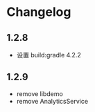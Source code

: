 # Changelog

## 1.2.8
- 设置 build:gradle 4.2.2

## 1.2.9  
- remove libdemo
- remove AnalyticsService
